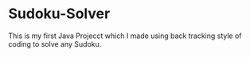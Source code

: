 # Sudoku-Solver
This is my first Java Projecct which I made using back tracking style of coding to solve any Sudoku.
